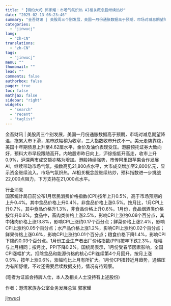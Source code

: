 ```yaml
---
title: "【特约大V】郭家耀：市场气氛炽热 AI相关概念股继续热炒"
date: "2025-02-13 08:23:46"
summary: "金吾财讯 | 美股周三个别发展，美国一月份通胀数据高于预期，市场对减息期望降温，拖累大市下滑，尾市跌..."
categories:
  - "jinwucj"
lang:
  - "zh-CN"
translations:
  - "zh-CN"
tags:
  - "jinwucj"
menu: ""
thumbnail: ""
lead: ""
comments: false
authorbox: false
pager: true
toc: false
mathjax: false
sidebar: "right"
widgets:
  - "search"
  - "recent"
  - "taglist"
---
```


金吾财讯 | 美股周三个别发展，美国一月份通胀数据高于预期，市场对减息期望降温，拖累大市下滑，尾市跌幅稍为收窄，三大指数收市升跌不一。美元走势靠稳，美国十年期债息上升至4.62厘水平，金价及油价表现受压。港股预托证券大致向好，预料大市早段跟随高开。内地股市昨日向上，沪综指低开高走，收市上升0.9%，沪深两市成交额亦略为增加。港股持续强势，市传阿里跟苹果合作发展AI，继续带动市场气氛，指数高见21,800点水平，大市成交增加至2,800亿元，显示资金继续流入。市场气氛炽热，AI相关概念股继续热炒，预料指数进一步挑战22,000点阻力，下方支持在21,000点水平。  
  
行业消息  
国家统计局日前公布1月居民消费价格指数(CPI)按年上升0.5%，高于市场预期的上升0.4%。其中食品价格上升0.4%，非食品价格上涨0.5%。按月比，1月CPI上升0.7%，其中食品价格升1.3%，非食品价格上升0.6%。1月份，食品烟酒类价格按年升0.6%。食品中，畜肉类价格上涨2.5%，影响CPI上涨约0.08个百分点，其中猪肉价格上涨13.8%，影响CPI上涨约0.17个百分点；鲜菜价格上涨2.4%，影响CPI上涨约0.05个百分点；水产品价格上涨1.2%，影响CPI上涨约0.02个百分点；鲜果价格上涨0.6%，影响CPI上涨约0.01个百分点；粮食价格下降1.4%，影响CPI下降约0.03个百分点。1月份工业生产者出厂价格指数(PPI)按年下跌2.3%，降幅与上月相同；按月比，PPI下降0.2%。国统局表示，1月份受春节因素影响，全国CPI涨幅扩大。扣除食品和能源价格的核心CPI连续第4个月回升，按月上涨0.5%，按年上涨0.6%，涨幅均比上月有所扩大。1月份CPI扭转近月趋势，通缩压力有所舒缓，不过还需要后续数据支持，情况有待观察。  
  
(笔者为证监会持牌人仕，本人及相关人士没持有上述股份)

作者：港湾家族办公室业务发展总监 郭家耀

[jinwucj](https://sky.szfiu.com/info/hk/details/266106478)
